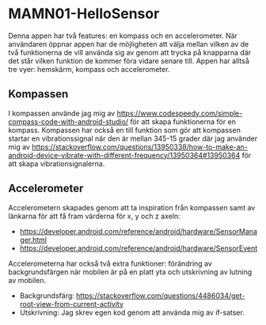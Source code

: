 # MAMN01-HelloSensor
Denna appen har två features: en kompass och en accelerometer. När användaren öppnar appen har de möjligheten att välja mellan vilken av de två funktionerna de vill använda sig av genom att trycka på knapparna där det står vilken funktion de kommer föra vidare senare till. Appen har alltså tre vyer: hemskärm, kompass och accelerometer. 

## Kompassen
I kompassen använde jag mig av https://www.codespeedy.com/simple-compass-code-with-android-studio/ för att skapa funktionerna för en kompass. Kompassen har också en till funktion som gör att kompassen startar en vibrationssignal när den är mellan 345-15 grader där jag använder mig av https://stackoverflow.com/questions/13950338/how-to-make-an-android-device-vibrate-with-different-frequency/13950364#13950364 för att skapa vibrationsignalerna.

## Accelerometer
Accelerometern skapades genom att ta inspiration från kompassen samt av länkarna för att få fram värderna för x, y och z axeln:
- https://developer.android.com/reference/android/hardware/SensorManager.html
- https://developer.android.com/reference/android/hardware/SensorEvent

Accelerometerna har också två extra funktioner: förändring av backgrundsfärgen när mobilen är på en platt yta och utskrivning av lutning av mobilen.
- Backgrundsfärg: https://stackoverflow.com/questions/4486034/get-root-view-from-current-activity
- Utskrivning: Jag skrev egen kod genom att använda mig av if-satser.

